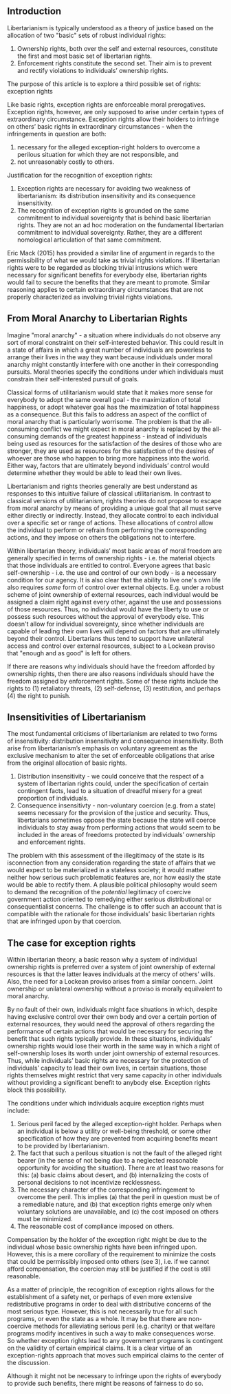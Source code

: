 
## Introduction

Libertarianism is typically understood as a theory of justice based on the allocation of two "basic" sets of robust individual rights:

1. Ownership rights, both over the self and external resources, constitute the first and most basic set of libertarian rights. 
2. Enforcement rights constitute the second set. Their aim is to prevent and
rectify violations to individuals’ ownership rights. 

The purpose of this article is to explore a third possible set of rights: exception rights

Like basic rights, exception rights are enforceable moral prerogatives. Exception rights, however, are only supposed to arise under certain types of extraordinary circumstance. Exception rights allow their holders to infringe on others’ basic rights in extraordinary circumstances - when the infringements in question are both: 
1. necessary for the alleged exception-right holders to overcome a perilous situation for which they are not responsible, and 
2. not unreasonably costly to others.

Justification for the recognition of exception rights:
1. Exception rights are necessary for avoiding two weakness of libertarianism: its distribution insensitivity and its consequence insensitivity. 
2. The recognition of exception rights is grounded on the same commitment to individual sovereignty that is behind basic libertarian rights. They are not an ad hoc moderation on the fundamental libertarian commitment to individual sovereignty. Rather, they are a different nomological articulation of that same commitment.

Eric Mack (2015) has provided a similar line of argument in regards to the permissibility of what we would take as trivial rights violations. If libertarian rights were to be regarded as blocking trivial intrusions which were necessary for significant benefits for everybody else, libertarian rights would fail to secure the benefits that they are meant to promote. Similar reasoning applies to certain extraordinary circumstances that are not properly characterized as involving trivial rights violations.

## From Moral Anarchy to Libertarian Rights

Imagine "moral anarchy" - a situation where individuals do not observe any sort of moral constraint on their self-interested behavior. This could result in a state of affairs in which a great number of individuals are powerless to arrange their lives in the way they want because individuals under moral anarchy might constantly interfere with one another in their corresponding pursuits. Moral theories specify the conditions under which individuals must constrain their self-interested pursuit of goals. 

Classical forms of utilitarianism would state that it makes more sense for everybody to adopt the same overall goal - the maximization of total happiness, or adopt whatever goal has the maximization of total happiness as a consequence. But this fails to address an aspect of the conflict of moral anarchy that is particularly worrisome. The problem is that the all-consuming conflict we might expect in moral anarchy is replaced by the all-consuming demands of the greatest happiness - instead of individuals being used as resources for the satisfaction of the desires of those who are stronger, they are used as resources for the satisfaction of the desires of whoever are those who happen to bring more happiness into the world. Either way, factors that are ultimately beyond individuals’ control would determine whether they would be able to lead their own lives. 

Libertarianism and rights theories generally are best understand as responses to this intuitive failure of classical utilitarianism. In contrast to classical versions of utilitarianism, rights theories do not propose to escape from moral anarchy by means of providing a unique goal that all must serve either directly or indirectly. Instead, they allocate control to each individual over a specific set or range of actions. These allocations of control allow the individual to perform or refrain from performing the corresponding actions, and they impose on others the obligations not to interfere. 

Within libertarian theory, individuals’ most basic areas of moral freedom are generally specified in terms of ownership rights - i.e. the material objects that those individuals are entitled to control. Everyone agrees that basic self-ownership - i.e. the use and control of our own body - is a necessary condition for our agency. It is also clear that the ability to live one's own life also requires *some* form of control over external objects. E.g. under a robust scheme of joint ownership of external resources, each individual would be assigned a claim right against every other, against the use and possessions of those resources. Thus, no individual would have the liberty to use or possess such resources without the approval of everybody else. This doesn't allow for individual sovereignty, since whether individuals are capable of leading their own lives will depend on factors that are ultimately beyond their control. Libertarians thus tend to support have unilateral access and control over external resources, subject to a Lockean proviso that "enough and as good" is left for others.

If there are reasons why individuals should have the freedom afforded by ownership rights, then there are also reasons individuals should have the freedom assigned by enforcement rights. Some of these rights include the rights to (1) retaliatory threats, (2) self-defense, (3) restitution, and perhaps (4) the right to punish. 

## Insensitivities of Libertarianism

The most fundamental criticisms of libertarianism are related to two forms of insensitivity: distribution insensitivity and consequence insensitivity. Both arise from libertarianism’s emphasis on voluntary agreement as the exclusive mechanism to alter the set of enforceable obligations that arise from the original allocation of basic rights.

1. Distribution insensitivity - we could conceive that the respect of a system of libertarian rights could, under the specification of certain contingent facts, lead to a situation of dreadful misery for a great proportion of individuals.
2. Consequence insensitivty - non-voluntary coercion (e.g. from a state) seems necessary for the provision of the justice and security. Thus, libertarians sometimes oppose the state because the state will coerce individuals to stay away from performing actions that would seem to be included in the areas of freedoms protected by individuals’ ownership and enforcement rights.

The problem with this assessment of the illegitimacy of the state is its isconnection from any consideration regarding the state of affairs that we would expect to be materialized in a stateless society; it would matter neither how serious such problematic features are, nor how easily the state would be able to rectify them. A plausible political philosophy would seem to demand the recognition of the *potential* legitimacy of coercive government action oriented to remedying either serious distributional or consequentialist concerns. The challenge is to offer such an account that is compatible with the rationale for those individuals’ basic libertarian rights that are infringed upon by that coercion.

## The case for exception rights

Within libertarian theory, a basic reason why a system of individual ownership rights is preferred over a system of joint ownership of external resources is that the latter leaves individuals at the mercy of others’ wills. Also, the need for a Lockean proviso arises from a similar concern. Joint ownership or unilateral ownership without a proviso is morally equilvalent to moral anarchy.

By no fault of their own, individuals might face situations in which, despite having exclusive control over their own body and over a certain portion of external resources, they would need the approval of others regarding the performance of certain actions that would be necessary for securing the benefit that such rights typically provide. In these situations, individuals’ ownership rights would lose their worth in the same way in which a right of self-ownership loses its worth under joint ownership of external resources. Thus, while individuals’ basic rights are necessary for the protection of individuals’ capacity to lead their own lives, in certain situations, those rights themselves might restrict that very same capacity in other individuals without providing a significant benefit to anybody else. Exception rights block this possibility.

The conditions under which individuals acquire exception rights must include: 
1. Serious peril faced by the alleged exception-right holder. Perhaps when an individual is below a utility or well-being threshold, or some other specification of how they are prevented from acquiring benefits meant to be provided by libertarianism.
2. The fact that such a perilous situation is not the fault of the alleged right bearer (in the sense of not being due to a neglected reasonable
opportunity for avoiding the situation). There are at least two reasons for this: (a) basic claims about desert, and (b) internalizing the costs of personal decisions to not incentivize recklessness.
3. The necessary character of the corresponding infringement to overcome the peril. This implies (a) that the peril in question must be of a remediable nature, and (b) that exception rights emerge only when voluntary solutions are unavailable, and (c) the cost imposed on others must be minimized.
4. The reasonable cost of compliance imposed on others. 

Compensation by the holder of the exception right might be due to the individual whose basic ownership rights have been infringed upon. However, this is a mere corollary of the requirement to minimize the costs that could be permissibly imposed onto others (see 3), i.e. if we cannot afford compensation, the coercion may still be justified if the cost is still reasonable.

As a matter of principle, the recognition of exception rights allows for the establishment of a safety net, or perhaps of even more extensive redistributive programs in order to deal with distributive concerns of the most serious type. However, this is not necessarily true for all such programs, or even the state as a whole. It may be that there are non-coercive methods for alleviating serious peril (e.g. charity) or that welfare programs modify incentives in such a way to make consequences worse. So whether exception rights lead to any government programs is contingent on the validity of certain empirical claims. It is a clear virtue of an exception-rights approach that moves such empirical claims to the center of the discussion.

Although it might not be necessary to infringe upon the rights of everybody to provide such benefits, there might be reasons of fairness to do so.